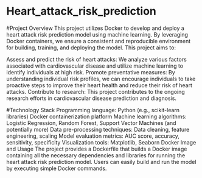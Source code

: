 # Heart_attack_risk_prediction
#Project Overview
This project utilizes Docker to develop and deploy a heart attack risk prediction model using machine learning. By leveraging Docker containers, we ensure a consistent and reproducible environment for building, training, and deploying the model. This project aims to:

Assess and predict the risk of heart attacks: We analyze various factors associated with cardiovascular disease and utilize machine learning to identify individuals at high risk.
Promote preventative measures: By understanding individual risk profiles, we can encourage individuals to take proactive steps to improve their heart health and reduce their risk of heart attacks.
Contribute to research: This project contributes to the ongoing research efforts in cardiovascular disease prediction and diagnosis.

#Technology Stack
Programming language: Python (e.g., scikit-learn libraries)
Docker containerization platform
Machine learning algorithms: Logistic Regression, Random Forest, Support Vector Machines (and potentially more)
Data pre-processing techniques: Data cleaning, feature engineering, scaling
Model evaluation metrics: AUC score, accuracy, sensitivity, specificity
Visualization tools: Matplotlib, Seaborn
Docker Image and Usage
The project provides a Dockerfile that builds a Docker image containing all the necessary dependencies and libraries for running the heart attack risk prediction model. Users can easily build and run the model by executing simple Docker commands.
